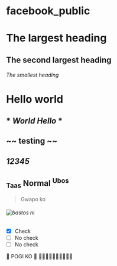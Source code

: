 # facebook_public
# The largest heading
## The second largest heading
###### The smallest heading
# **Hello world**
## * *World Hello* * 
## ~~ testing ~~
## ***12345***
## <sub>Taas</sub> Normal <sup>Ubos</sup>
 >Gwapo ko
###### ![bastos ni](https://i.natgeofe.com/n/4f5aaece-3300-41a4-b2a8-ed2708a0a27c/domestic-dog_thumb_4x3.jpg)

- [x] Check    
- [ ] No check
- [ ] No check

:smiling_face_with_three_hearts: POGI KO :smiling_face_with_three_hearts:
:triumph::triumph::triumph::triumph::triumph::triumph::triumph::triumph::triumph::triumph: